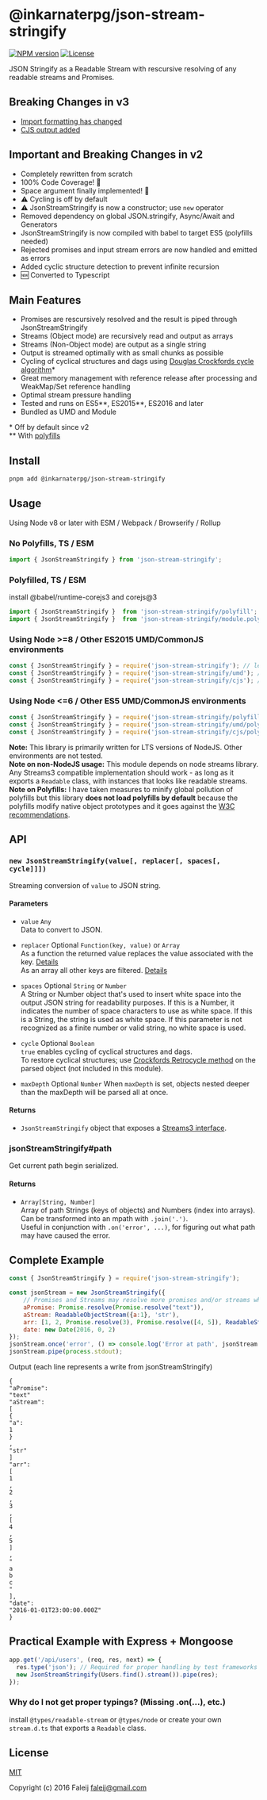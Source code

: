 # @inkarnaterpg/json-stream-stringify

[![NPM version][npm-image]][npm-url]
[![License][license-image]](LICENSE)

JSON Stringify as a Readable Stream with rescursive resolving of any readable streams and Promises.

## Breaking Changes in v3

- [Import formatting has changed](#usage)
- [CJS output added](#usage)

## Important and Breaking Changes in v2

- Completely rewritten from scratch
- 100% Code Coverage! 🎉
- Space argument finally implemented! 🎉
- ⚠️ Cycling is off by default
- ⚠️ JsonStreamStringify is now a constructor; use ``new`` operator
- Removed dependency on global JSON.stringify, Async/Await and Generators
- JsonStreamStringify is now compiled with babel to target ES5 (polyfills needed)
- Rejected promises and input stream errors are now handled and emitted as errors
- Added cyclic structure detection to prevent infinite recursion
- 🆕 Converted to Typescript

## Main Features

- Promises are rescursively resolved and the result is piped through JsonStreamStringify
- Streams (Object mode) are recursively read and output as arrays
- Streams (Non-Object mode) are output as a single string
- Output is streamed optimally with as small chunks as possible
- Cycling of cyclical structures and dags using [Douglas Crockfords cycle algorithm](https://github.com/douglascrockford/JSON-js)*
- Great memory management with reference release after processing and WeakMap/Set reference handling
- Optimal stream pressure handling
- Tested and runs on ES5**, ES2015**, ES2016 and later
- Bundled as UMD and Module

\* Off by default since v2  
\** With [polyfills](#usage)  

## Install

```bash
pnpm add @inkarnaterpg/json-stream-stringify
```

## Usage

Using Node v8 or later with ESM / Webpack / Browserify / Rollup

### No Polyfills, TS / ESM

```javascript
import { JsonStreamStringify } from 'json-stream-stringify';
```

### Polyfilled, TS / ESM

install @babel/runtime-corejs3 and corejs@3

```javascript
import { JsonStreamStringify }  from 'json-stream-stringify/polyfill';
import { JsonStreamStringify }  from 'json-stream-stringify/module.polyfill'; // force ESM
```

### Using Node >=8 / Other ES2015 UMD/CommonJS environments

```javascript
const { JsonStreamStringify } = require('json-stream-stringify'); // let module resolution decide UMD or CJS
const { JsonStreamStringify } = require('json-stream-stringify/umd'); // force UMD
const { JsonStreamStringify } = require('json-stream-stringify/cjs'); // force CJS
```

### Using Node <=6 / Other ES5 UMD/CommonJS environments

```javascript
const { JsonStreamStringify } = require('json-stream-stringify/polyfill');
const { JsonStreamStringify } = require('json-stream-stringify/umd/polyfill');
const { JsonStreamStringify } = require('json-stream-stringify/cjs/polyfill');
```

**Note:** This library is primarily written for LTS versions of NodeJS. Other environments are not tested.  
**Note on non-NodeJS usage:** This module depends on node streams library. Any Streams3 compatible implementation should work - as long as it exports a `Readable` class, with instances that looks like readable streams.  
**Note on Polyfills:** I have taken measures to minify global pollution of polyfills but this library **does not load polyfills by default** because the polyfills modify native object prototypes and it goes against the [W3C recommendations](https://www.w3.org/2001/tag/doc/polyfills/#advice-for-library-and-framework-authors).

## API

### `new JsonStreamStringify(value[, replacer[, spaces[, cycle]]])`  

Streaming conversion of ``value`` to JSON string.

#### Parameters

- ``value`` ``Any``  
  Data to convert to JSON.

- ``replacer`` Optional ``Function(key, value)`` or ``Array``  
  As a function the returned value replaces the value associated with the key. [Details](https://developer.mozilla.org/en/docs/Web/JavaScript/Reference/Global_Objects/JSON/stringify#The_replacer_parameter)  
 As an array all other keys are filtered. [Details](https://developer.mozilla.org/en/docs/Web/JavaScript/Reference/Global_Objects/JSON/stringify#Example_with_an_array)

- ``spaces`` Optional ``String`` or ``Number``  
  A String or Number object that's used to insert white space into the output JSON string for readability purposes. If this is a Number, it indicates the number of space characters to use as white space. If this is a String, the string is used as white space. If this parameter is not recognized as a finite number or valid string, no white space is used.

- ``cycle`` Optional ``Boolean``  
  ``true`` enables cycling of cyclical structures and dags.  
  To restore cyclical structures; use [Crockfords Retrocycle method](https://github.com/douglascrockford/JSON-js) on the parsed object (not included in this module).

- ``maxDepth`` Optional ``Number``
  When ``maxDepth`` is set, objects nested deeper than the maxDepth will be parsed all at once.

#### Returns

- ``JsonStreamStringify`` object that exposes a [Streams3 interface](https://nodejs.org/api/stream.html#stream_class_stream_readable).

### jsonStreamStringify#path

Get current path begin serialized.

#### Returns

- ``Array[String, Number]``  
  Array of path Strings (keys of objects) and Numbers (index into arrays).  
  Can be transformed into an mpath with ``.join('.')``.  
  Useful in conjunction with ``.on('error', ...)``, for figuring out what path may have caused the error.

## Complete Example

```javascript
const { JsonStreamStringify } = require('json-stream-stringify');

const jsonStream = new JsonStreamStringify({
    // Promises and Streams may resolve more promises and/or streams which will be consumed and processed into json output
    aPromise: Promise.resolve(Promise.resolve("text")),
    aStream: ReadableObjectStream({a:1}, 'str'),
    arr: [1, 2, Promise.resolve(3), Promise.resolve([4, 5]), ReadableStream('a', 'b', 'c')],
    date: new Date(2016, 0, 2)
});
jsonStream.once('error', () => console.log('Error at path', jsonStream.stack.join('.')));
jsonStream.pipe(process.stdout);
```

Output (each line represents a write from jsonStreamStringify)

```text
{
"aPromise":
"text"
"aStream":
[
{
"a":
1
}
,
"str"
]
"arr":
[
1
,
2
,
3
,
[
4
,
5
]
,
"
a
b
c
"
],
"date":
"2016-01-01T23:00:00.000Z"
}
```

## Practical Example with Express + Mongoose

```javascript
app.get('/api/users', (req, res, next) => {
  res.type('json'); // Required for proper handling by test frameworks and some clients
  new JsonStreamStringify(Users.find().stream()).pipe(res);
});
```

### Why do I not get proper typings? (Missing .on(...), etc.)

install ``@types/readable-stream`` or ``@types/node`` or create your own ``stream.d.ts`` that exports a ``Readable`` class.

## License

[MIT](LICENSE)

Copyright (c) 2016 Faleij [faleij@gmail.com](mailto:faleij@gmail.com)

[npm-image]: https://img.shields.io/npm/v/@inkarnaterpg/json-stream-stringify.svg
[npm-url]: https://npmjs.org/package/@inkarnaterpg/json-stream-stringify
[license-image]: https://img.shields.io/badge/license-MIT-blue.svg
